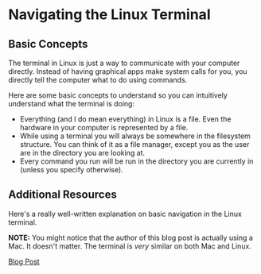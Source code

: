 # Navigating the Linux Terminal

## Basic Concepts

The terminal in Linux is just a way to communicate with your computer
 directly. Instead of having graphical apps make system calls for you,
 you directly tell the computer what to do using commands.

Here are some basic concepts to understand so you can intuitively
 understand what the terminal is doing:

- Everything (and I do mean everything) in Linux is a file.
  Even the hardware in your computer is represented by a file.
- While using a terminal you will always be somewhere in the
  filesystem structure. You can think of it as a file manager, except
  you as the user are in the directory you are looking at.
- Every command you run will be run in the directory you are
  currently in (unless you specify otherwise).

## Additional Resources

Here's a really well-written explanation on basic navigation in the Linux terminal.

**NOTE:** You might notice that the author of this blog post is actually using
 a Mac. It doesn't matter. The terminal is *very* similar on both Mac and Linux.

[Blog Post](https://blog.theenthusiast.dev/posts/linux-terminal-for-beginners-mastering-navigation-basics/)
